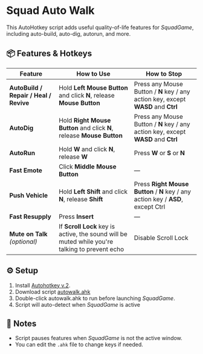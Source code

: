 # Squad Auto Walk

This AutoHotkey script adds useful quality-of-life features for *SquadGame*, including auto-build, auto-dig, autorun, and more.

## 📦 Features & Hotkeys

| Feature                     | How to Use                                                                 | How to Stop                                     |
|-----------------------------|-----------------------------------------------------------------------------|------------------------------------------------|
| **AutoBuild / Repair / Heal / Revive**               | Hold **Left Mouse Button** and click **N**, release **Mouse Button**                                    | Press any Mouse Button / **N** key / any action key, except **WASD** and **Ctrl**                |
| **AutoDig**                  | Hold **Right Mouse Button** and click **N**, release **Mouse Button**                                   | Press any Mouse Button / **N** key / any action key, except **WASD** and **Ctrl**                  |
| **AutoRun**                  | Hold **W** and click **N**, release **W**                          | Press **W** or **S** or **N**     |
| **Fast Emote**               | Click **Middle Mouse Button**                                         | —                                   |
| **Push Vehicle**              | Hold **Left Shift** and click **N**, release **Shift**                                                 |  Press **Right Mouse Button** / **N** key / any action key / **ASD**, except Ctrl                   |
| **Fast Resupply**             | Press **Insert**                                                            | —                                              |
| **Mute on Talk** *(optional)* | If **Scroll Lock** key is active, the sound will be muted while you're talking to prevent echo | Disable Scroll Lock            |

## ⚙️ Setup
1. Install [Autohotkey v.2](https://www.autohotkey.com/download/ahk-v2.exe).
2. Download script [autowalk.ahk](https://github.com/ununnamed/squad_auto_walk/blob/main/autowalk.ahk)
3. Double-click autowalk.ahk to run before launching *SquadGame*.
4. Script will auto-detect when *SquadGame* is active

## 📝 Notes
- Script pauses features when *SquadGame* is not the active window.
- You can edit the `.ahk` file to change keys if needed.

